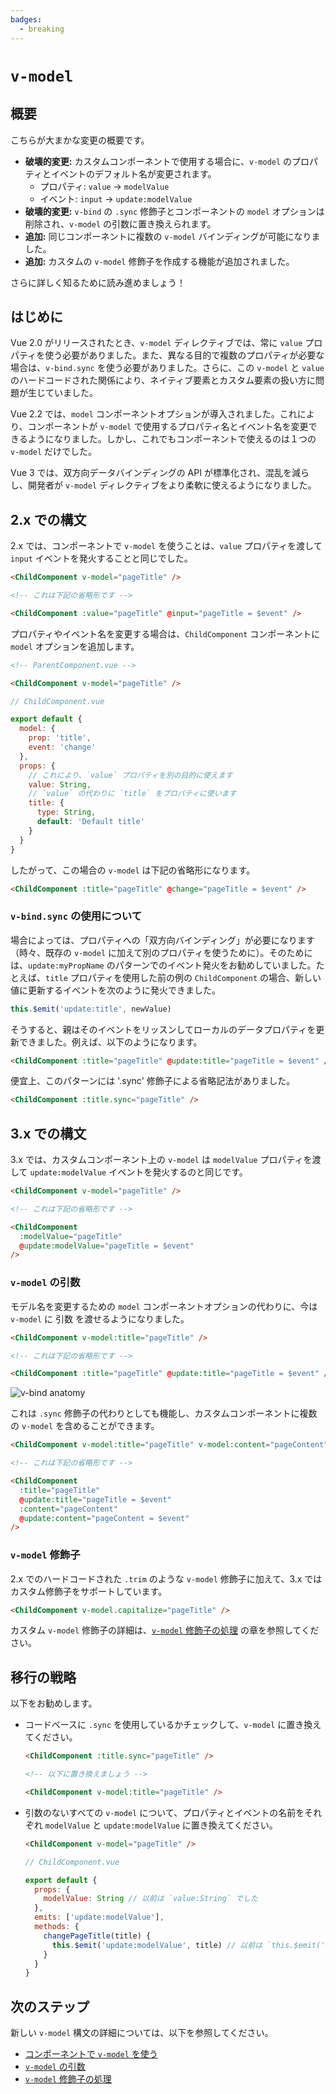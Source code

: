 ```yaml
---
badges:
  - breaking
---
```


# `v-model` <MigrationBadges :badges="$frontmatter.badges" />

## 概要

こちらが大まかな変更の概要です。

- **破壊的変更:** カスタムコンポーネントで使用する場合に、`v-model` のプロパティとイベントのデフォルト名が変更されます。
  - プロパティ: `value` -> `modelValue`
  - イベント: `input` -> `update:modelValue`
- **破壊的変更:** `v-bind` の `.sync` 修飾子とコンポーネントの `model` オプションは削除され、`v-model` の引数に置き換えられます。
- **追加:** 同じコンポーネントに複数の `v-model` バインディングが可能になりました。
- **追加:** カスタムの `v-model` 修飾子を作成する機能が追加されました。

さらに詳しく知るために読み進めましょう！

## はじめに

Vue 2.0 がリリースされたとき、`v-model` ディレクティブでは、常に `value` プロパティを使う必要がありました。また、異なる目的で複数のプロパティが必要な場合は、`v-bind.sync` を使う必要がありました。さらに、この `v-model` と `value` のハードコードされた関係により、ネイティブ要素とカスタム要素の扱い方に問題が生じていました。

Vue 2.2 では、`model` コンポーネントオプションが導入されました。これにより、コンポーネントが `v-model` で使用するプロパティ名とイベント名を変更できるようになりました。しかし、これでもコンポーネントで使えるのは１つの `v-model` だけでした。

Vue 3 では、双方向データバインディングの API が標準化され、混乱を減らし、開発者が `v-model` ディレクティブをより柔軟に使えるようになりました。

## 2.x での構文

2.x では、コンポーネントで `v-model` を使うことは、`value` プロパティを渡して `input` イベントを発火することと同じでした。

```html
<ChildComponent v-model="pageTitle" />

<!-- これは下記の省略形です -->

<ChildComponent :value="pageTitle" @input="pageTitle = $event" />
```

プロパティやイベント名を変更する場合は、`ChildComponent` コンポーネントに `model` オプションを追加します。

```html
<!-- ParentComponent.vue -->

<ChildComponent v-model="pageTitle" />
```

```js
// ChildComponent.vue

export default {
  model: {
    prop: 'title',
    event: 'change'
  },
  props: {
    // これにより、`value` プロパティを別の目的に使えます
    value: String,
    // `value` の代わりに `title` をプロパティに使います
    title: {
      type: String,
      default: 'Default title'
    }
  }
}
```

したがって、この場合の `v-model` は下記の省略形になります。

```html
<ChildComponent :title="pageTitle" @change="pageTitle = $event" />
```

### `v-bind.sync` の使用について

場合によっては、プロパティへの「双方向バインディング」が必要になります（時々、既存の `v-model` に加えて別のプロパティを使うために）。そのためには、`update:myPropName` のパターンでのイベント発火をお勧めしていました。たとえば、`title` プロパティを使用した前の例の `ChildComponent` の場合、新しい値に更新するイベントを次のように発火できました。

```js
this.$emit('update:title', newValue)
```

そうすると、親はそのイベントをリッスンしてローカルのデータプロパティを更新できました。例えば、以下のようになります。

```html
<ChildComponent :title="pageTitle" @update:title="pageTitle = $event" />
```

便宜上、このパターンには '.sync' 修飾子による省略記法がありました。

```html
<ChildComponent :title.sync="pageTitle" />
```

## 3.x での構文

3.x では、カスタムコンポーネント上の `v-model` は `modelValue` プロパティを渡して `update:modelValue` イベントを発火するのと同じです。

```html
<ChildComponent v-model="pageTitle" />

<!-- これは下記の省略形です -->

<ChildComponent
  :modelValue="pageTitle"
  @update:modelValue="pageTitle = $event"
/>
```

### `v-model` の引数

モデル名を変更するための `model` コンポーネントオプションの代わりに、今は `v-model` に 引数 を渡せるようになりました。

```html
<ChildComponent v-model:title="pageTitle" />

<!-- これは下記の省略形です -->

<ChildComponent :title="pageTitle" @update:title="pageTitle = $event" />
```

![v-bind anatomy](/images/v-bind-instead-of-sync.png)

これは `.sync` 修飾子の代わりとしても機能し、カスタムコンポーネントに複数の `v-model` を含めることができます。

```html
<ChildComponent v-model:title="pageTitle" v-model:content="pageContent" />

<!-- これは下記の省略形です -->

<ChildComponent
  :title="pageTitle"
  @update:title="pageTitle = $event"
  :content="pageContent"
  @update:content="pageContent = $event"
/>
```

### `v-model` 修飾子

2.x でのハードコードされた `.trim` のような `v-model` 修飾子に加えて、3.x ではカスタム修飾子をサポートしています。

```html
<ChildComponent v-model.capitalize="pageTitle" />
```

カスタム `v-model` 修飾子の詳細は、[`v-model` 修飾子の処理](../component-custom-events.html#v-model-修飾子の処理) の章を参照してください。

## 移行の戦略

以下をお勧めします。

- コードベースに `.sync` を使用しているかチェックして、`v-model` に置き換えてください。

  ```html
  <ChildComponent :title.sync="pageTitle" />

  <!-- 以下に置き換えましょう -->

  <ChildComponent v-model:title="pageTitle" />
  ```

- 引数のないすべての `v-model` について、プロパティとイベントの名前をそれぞれ `modelValue` と `update:modelValue` に置き換えてください。

  ```html
  <ChildComponent v-model="pageTitle" />
  ```

  ```js
  // ChildComponent.vue

  export default {
    props: {
      modelValue: String // 以前は `value:String` でした
    },
    emits: ['update:modelValue'],
    methods: {
      changePageTitle(title) {
        this.$emit('update:modelValue', title) // 以前は `this.$emit('input', title)` でした
      }
    }
  }
  ```

## 次のステップ

新しい `v-model` 構文の詳細については、以下を参照してください。

- [コンポーネントで `v-model` を使う](../component-basics.html#コンポーネントで-v-model-を使う)
- [`v-model` の引数](../component-custom-events.html#v-model-の引数)
- [`v-model` 修飾子の処理](../component-custom-events.html#v-model-修飾子の処理)

